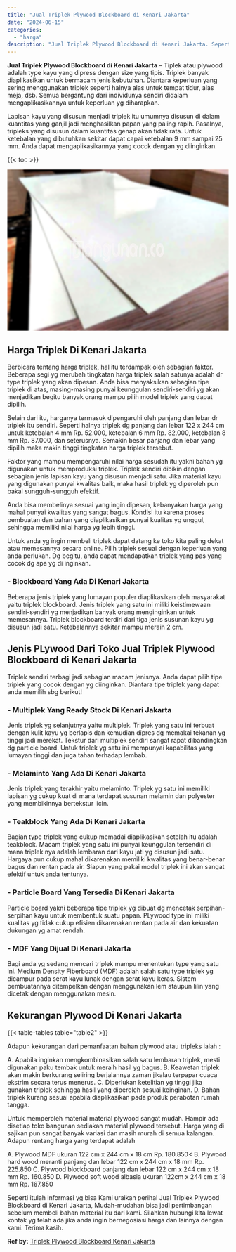 ```yaml
---
title: "Jual Triplek Plywood Blockboard di Kenari Jakarta"
date: "2024-06-15"
categories: 
  - "harga"
description: "Jual Triplek Plywood Blockboard di Kenari Jakarta. Seperti itulah informasi yg bisa Kami uraikan perihal Jual Triplek Plywood Blockboard di Kenari Jakarta, M..."
---
```


**Jual Triplek Plywood Blockboard di Kenari Jakarta** – Tiplek atau plywood adalah type kayu yang dipress dengan size yang tipis. Triplek banyak diaplikasikan untuk bermacam jenis kebutuhan. Diantara keperluan yang sering menggunakan triplek seperti halnya alas untuk tempat tidur, alas meja, dsb. Semua bergantung dari individunya sendiri didalam mengaplikasikannya untuk keperluan yg diharapkan.

Lapisan kayu yang disusun menjadi triplek itu umumnya disusun di dalam kuantitas yang ganjil jadi menghasilkan papan yang paling rapih. Pasalnya, tripleks yang disusun dalam kuantitas genap akan tidak rata. Untuk ketebalan yang dibutuhkan sekitar dapat capai ketebalan 9 mm sampai 25 mm. Anda dapat mengaplikasikannya yang cocok dengan yg diinginkan.

{{< toc >}}

![Jual Triplek Plywood Blockboard di Kenari Jakarta](/images/jual-triplek-murah-43.png)

## Harga Triplek Di Kenari Jakarta

Berbicara tentang harga triplek, hal itu terdampak oleh sebagian faktor. Beberapa segi yg merubah tingkatan harga triplek salah satunya adalah dr type triplek yang akan dipesan. Anda bisa menyaksikan sebagian tipe triplek di atas, masing-masing punyai keunggulan sendiri-sendiri yg akan menjadikan begitu banyak orang mampu pilih model triplek yang dapat dipilih.

Selain dari itu, harganya termasuk dipengaruhi oleh panjang dan lebar dr triplek itu sendiri. Seperti halnya triplek dg panjang dan lebar 122 x 244 cm untuk ketebalan 4 mm Rp. 52.000, ketebalan 6 mm Rp. 82.000, ketebalan 8 mm Rp. 87.000, dan seterusnya. Semakin besar panjang dan lebar yang dipilih maka makin tinggi tingkatan harga triplek tersebut.

Faktor yang mampu mempengaruhi nilai harga sesudah itu yakni bahan yg digunakan untuk memproduksi triplek. Triplek sendiri dibikin dengan sebagian jenis lapisan kayu yang disusun menjadi satu. Jika material kayu yang digunakan punyai kwalitas baik, maka hasil triplek yg diperoleh pun bakal sungguh-sungguh efektif.

Anda bisa membelinya sesuai yang ingin dipesan, kebanyakan harga yang mahal punyai kwalitas yang sangat bagus. Kondisi itu karena proses pembuatan dan bahan yang diaplikasikan punyai kualitas yg unggul, sehingga memiliki nilai harga yg lebih tinggi.

Untuk anda yg ingin membeli triplek dapat datang ke toko kita paling dekat atau memesannya secara online. Pilih triplek sesuai dengan keperluan yang anda perlukan. Dg begitu, anda dapat mendapatkan triplek yang pas yang cocok dg apa yg di inginkan.

### \- Blockboard Yang Ada Di Kenari Jakarta

Beberapa jenis triplek yang lumayan populer diaplikasikan oleh masyarakat yaitu triplek blockboard. Jenis triplek yang satu ini miliki keistimewaan sendiri-sendiri yg menjadikan banyak orang menginginkan untuk memesannya. Triplek blockboard terdiri dari tiga jenis susunan kayu yg disusun jadi satu. Ketebalannya sekitar mampu meraih 2 cm.

## Jenis PLywood Dari Toko Jual Triplek Plywood Blockboard di Kenari Jakarta

Triplek sendiri terbagi jadi sebagian macam jenisnya. Anda dapat pilih tipe triplek yang cocok dengan yg diinginkan. Diantara tipe triplek yang dapat anda memilih sbg berikut!

### \- Multiplek Yang Ready Stock Di Kenari Jakarta

Jenis triplek yg selanjutnya yaitu multiplek. Triplek yang satu ini terbuat dengan kulit kayu yg berlapis dan kemudian dipres dg memakai tekanan yg tinggi jadi merekat. Tekstur dari multiplek sendiri sangat rapat dibandingkan dg particle board. Untuk triplek yg satu ini mempunyai kapabilitas yang lumayan tinggi dan juga tahan terhadap lembab.

### \- Melaminto Yang Ada Di Kenari Jakarta

Jenis triplek yang terakhir yaitu melaminto. Triplek yg satu ini memiliki lapisan yg cukup kuat di mana terdapat susunan melamin dan polyester yang membikinnya bertekstur licin.

### \- Teakblock Yang Ada Di Kenari Jakarta

Bagian type triplek yang cukup memadai diaplikasikan setelah itu adalah teakblock. Macam triplek yang satu ini punyai keunggulan tersendiri di mana triplek nya adalah lembaran dari kayu jati yg disusun jadi satu. Hargaya pun cukup mahal dikarenakan memiliki kwalitas yang benar-benar bagus dan rentan pada air. Siapun yang pakai model triplek ini akan sangat efektif untuk anda tentunya.

### \- Particle Board Yang Tersedia Di Kenari Jakarta

Particle board yakni beberapa tipe triplek yg dibuat dg mencetak serpihan-serpihan kayu untuk membentuk suatu papan. PLywood type ini miliki kualitas yg tidak cukup efisien dikarenakan rentan pada air dan kekuatan dukungan yg amat rendah.

### \- MDF Yang Dijual Di Kenari Jakarta

Bagi anda yg sedang mencari triplek mampu menentukan type yang satu ini. Medium Density Fiberboard (MDF) adalah salah satu type triplek yg dicampur pada serat kayu lunak dengan serat kayu keras. Sistem pembuatannya ditempelkan dengan menggunakan lem ataupun lilin yang dicetak dengan menggunakan mesin.

## Kekurangan Plywood Di Kenari Jakarta

{{< table-tables table="table2" >}}

Adapun kekurangan dari pemanfaatan bahan plywood atau tripleks ialah :

A. Apabila inginkan mengkombinasikan salah satu lembaran triplek, mesti digunakan paku tembak untuk meraih hasil yg bagus. B. Keawetan triplek akan makin berkurang seiiring berjalannya zaman jikalau terpapar cuaca ekstrim secara terus menerus. C. Diperlukan ketelitian yg tinggi jika gunakan triplek sehingga hasil yang diperoleh sesuai keinginan. D. Bahan triplek kurang sesuai apabila diaplikasikan pada produk perabotan rumah tangga.

Untuk memperoleh material material plywood sangat mudah. Hampir ada disetiap toko bangunan sediakan material plywood tersebut. Harga yang di sajikan pun sangat banyak variasi dan masih murah di semua kalangan. Adapun rentang harga yang terdapat adalah

A. Plywood MDF ukuran 122 cm x 244 cm x 18 cm Rp. 180.850< B. Plywood hard wood meranti panjang dan lebar 122 cm x 244 cm x 18 mm Rp. 225.850 C. Plywood blockboard panjang dan lebar 122 cm x 244 cm x 18 mm Rp. 160.850 D. Plywood soft wood albasia ukuran 122cm x 244 cm x 18 mm Rp. 167.850

Seperti itulah informasi yg bisa Kami uraikan perihal Jual Triplek Plywood Blockboard di Kenari Jakarta, Mudah-mudahan bisa jadi pertimbangan sebelum membeli bahan material itu dari kami. Silahkan hubungi kita lewat kontak yg telah ada jika anda ingin bernegosiasi harga dan lainnya dengan kami. Terima kasih.

**Ref by:** [Triplek Plywood Blockboard Kenari Jakarta](https://id.wikipedia.org/wiki/Triplek)
